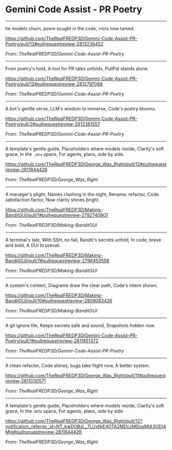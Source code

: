 # Gemini Code Assist - PR Poetry

---

  he models churn,
  poem sought in the code,
  rrors now tamed.

  <https://github.com/TheRealFREDP3D/Gemini-Code-Assist-PR-Poetry/pull/13#pullrequestreview-2813236452>
  
  _From: TheRealFREDP3D/Gemini-Code-Assist-PR-Poetry_

---

  From poetry's hold,
  A tool for PR tales unfolds,
  PullPal stands alone.

  <https://github.com/TheRealFREDP3D/Gemini-Code-Assist-PR-Poetry/pull/12#pullrequestreview-2812797068>
  
  _From: TheRealFREDP3D/Gemini-Code-Assist-PR-Poetry_

---

  A bot's gentle verse,
  LLM's wisdom to immerse,
  Code's poetry blooms.

  <https://github.com/TheRealFREDP3D/Gemini-Code-Assist-PR-Poetry/pull/2#pullrequestreview-2812381557>
  
  _From: TheRealFREDP3D/Gemini-Code-Assist-PR-Poetry_

---

   A template's gentle guide,
   Placeholders where models reside,
   Clarity's soft grace,
   In the `.env` space,
   For agents, plans, side by side.

  <https://github.com/TheRealFREDP3D/George_Was_Right/pull/12#pullrequestreview-2811844426>
  
  _From: TheRealFREDP3D/George_Was_Right_

---

  A manager's plight,
  Names clashing in the night,
  Rename, refactor,
  Code satisfaction factor,
  Now clarity shines bright.

  <https://github.com/TheRealFREDP3D/Making-BanditGUI/pull/1#pullrequestreview-2792740907>
  
  _From: TheRealFREDP3D/Making-BanditGUI_

---

  A terminal's tale,
  With SSH, no fail,
  Bandit's secrets unfold,
  In code, brave and bold,
  A GUI to prevail.

  <https://github.com/TheRealFREDP3D/Making-BanditGUI/pull/7#pullrequestreview-2796453558>
  
  _From: TheRealFREDP3D/Making-BanditGUI_

---

  A system's context,
  Diagrams draw the clear path,
  Code's intent shown.

  <https://github.com/TheRealFREDP3D/Making-BanditGUI/pull/10#pullrequestreview-2809083426>
  
  _From: TheRealFREDP3D/Making-BanditGUI_

---

  A git ignore file,
  Keeps secrets safe and sound,
  Snapshots hidden now.

  <https://github.com/TheRealFREDP3D/Gemini-Code-Assist-PR-Poetry/pull/1#pullrequestreview-2811851372>
  
  _From: TheRealFREDP3D/Gemini-Code-Assist-PR-Poetry_

---

  A clean refactor,
  Code shines, bugs take flight now,
  A better system.

  <https://github.com/TheRealFREDP3D/George_Was_Right/pull/11#pullrequestreview-2811030571>
  
  _From: TheRealFREDP3D/George_Was_Right_

---

  A template's gentle guide,
  Placeholders where models reside,
  Clarity's soft grace,
  In the .env space,
  For agents, plans, side by side.

  <https://github.com/TheRealFREDP3D/George_Was_Right/pull/12?notification_referrer_id=NT_kwDOBzL_7LUxNjE4OTA2MDczMDoxMjA3ODI4Mjg#pullrequestreview-2811844426>
  
  _From: TheRealFREDP3D/George_Was_Right_

